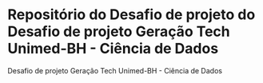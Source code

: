 # Repositório do Desafio de projeto do Desafio de projeto Geração Tech Unimed-BH - Ciência de Dados
Desafio de projeto Geração Tech Unimed-BH - Ciência de Dados
